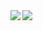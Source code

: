 <a href="https://github.com/anuraghazra/github-readme-stats">
  <img align="left" src="https://github-readme-stats.vercel.app/api?username=routerman&count_private=true&show_icons=true" />
</a>
<a href="https://github.com/anuraghazra/github-readme-stats">
  <img align="left" src="https://github-readme-stats.vercel.app/api/top-langs/?username=routerman&langs_count=10&count_private=true" />
</a>
